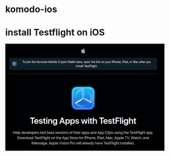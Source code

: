 # komodo-ios

# install Testflight on iOS
![s1](https://raw.githubusercontent.com/bitnet-io/komodo-ios/main/test.png)
